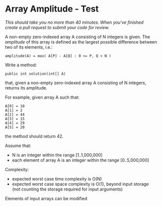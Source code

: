 # Array Amplitude - Test

_This should take you no more than 40 minutes._
_When you've finished create a pull request to submit your code for review._

A non-empty zero-indexed array A consisting of N integers is given. The _amplitude_ of this array is defined as the largest possible difference between two of its elements, i.e.:

    amplitude(A) = max( A[P] - A[Q] : 0 <= P, Q < N )
  
Write a method:

    public int solution(int[] A)

that, given a non-empty zero-indexed array A consisting of N integers, returns its amplitude.

For example, given array A such that:

    A[0] = 10
    A[1] = 2
    A[2] = 44
    A[3] = 15
    A[4] = 29
    A[5] = 20
    
the method should return 42.

Assume that:

* N is an integer within the range [1..1,000,000]
* each element of array A is an integer within the range [0..5,000,000]

Complexity:

* expected worst case time complexity is O(N)
* expected worst case space complexity is O(1), beyond input storage (not counting the storage required for input arguments)

Elements of input arrays can be modified
